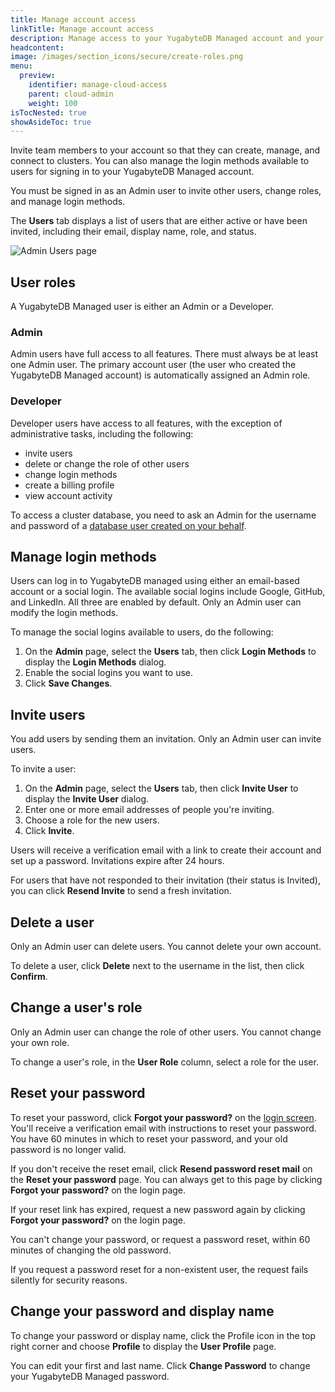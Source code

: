 ```yaml
---
title: Manage account access
linkTitle: Manage account access
description: Manage access to your YugabyteDB Managed account and your clusters.
headcontent:
image: /images/section_icons/secure/create-roles.png
menu:
  preview:
    identifier: manage-cloud-access
    parent: cloud-admin
    weight: 100
isTocNested: true
showAsideToc: true
---
```


Invite team members to your account so that they can create, manage, and connect to clusters. You can also manage the login methods available to users for signing in to your YugabyteDB Managed account.

You must be signed in as an Admin user to invite other users, change roles, and manage login methods.

The **Users** tab displays a list of users that are either active or have been invited, including their email, display name, role, and status.

![Admin Users page](/images/yb-cloud/cloud-admin-users.png)

## User roles

A YugabyteDB Managed user is either an Admin or a Developer.

### Admin

Admin users have full access to all features. There must always be at least one Admin user. The primary account user (the user who created the YugabyteDB Managed account) is automatically assigned an Admin role.

### Developer

Developer users have access to all features, with the exception of administrative tasks, including the following:

- invite users
- delete or change the role of other users
- change login methods
- create a billing profile
- view account activity

To access a cluster database, you need to ask an Admin for the username and password of a [database user created on your behalf](../../cloud-secure-clusters/add-users/).

## Manage login methods

Users can log in to YugabyteDB managed using either an email-based account or a social login. The available social logins include Google, GitHub, and LinkedIn. All three are enabled by default. Only an Admin user can modify the login methods.

To manage the social logins available to users, do the following:

1. On the **Admin** page, select the **Users** tab, then click **Login Methods** to display the **Login Methods** dialog.
1. Enable the social logins you want to use.
1. Click **Save Changes**.

## Invite users

You add users by sending them an invitation. Only an Admin user can invite users.

To invite a user:

1. On the **Admin** page, select the **Users** tab, then click **Invite User** to display the **Invite User** dialog.
1. Enter one or more email addresses of people you're inviting.
1. Choose a role for the new users.
1. Click **Invite**.

Users will receive a verification email with a link to create their account and set up a password. Invitations expire after 24 hours.

For users that have not responded to their invitation (their status is Invited), you can click **Resend Invite** to send a fresh invitation.

## Delete a user

Only an Admin user can delete users. You cannot delete your own account.

To delete a user, click **Delete** next to the username in the list, then click **Confirm**.

## Change a user's role

Only an Admin user can change the role of other users. You cannot change your own role.

To change a user's role, in the **User Role** column, select a role for the user.

## Reset your password

To reset your password, click **Forgot your password?** on the [login screen](https://cloud.yugabyte.com/login). You'll receive a verification email with instructions to reset your password. You have 60 minutes in which to reset your password, and your old password is no longer valid.

If you don't receive the reset email, click **Resend password reset mail** on the **Reset your password** page. You can always get to this page by clicking **Forgot your password?** on the login page.

If your reset link has expired, request a new password again by clicking **Forgot your password?** on the login page.

You can't change your password, or request a password reset, within 60 minutes of changing the old password.

If you request a password reset for a non-existent user, the request fails silently for security reasons.

## Change your password and display name

To change your password or display name, click the Profile icon in the top right corner and choose **Profile** to display the **User Profile** page.

You can edit your first and last name. Click **Change Password** to change your YugabyteDB Managed password.
